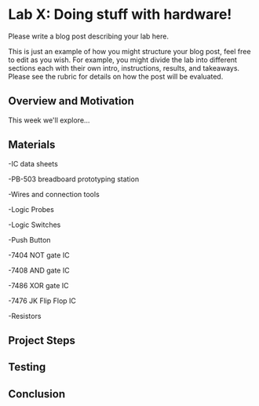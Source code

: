 # Lab X: Doing stuff with hardware!

Please write a blog post describing your lab here.

This is just an example of how you might structure your blog post, feel free to edit as you wish. For example, you might divide the lab into different sections each with their own intro, instructions, results, and takeaways. Please see the rubric for details on how the post will be evaluated.

## Overview and Motivation
This week we'll explore...

## Materials
-IC data sheets

-PB-503 breadboard prototyping station

-Wires and connection tools

-Logic Probes

-Logic Switches

-Push Button

-7404 NOT gate IC

-7408 AND gate IC

-7486 XOR gate IC

-7476 JK Flip Flop IC

-Resistors

## Project Steps

## Testing

## Conclusion




